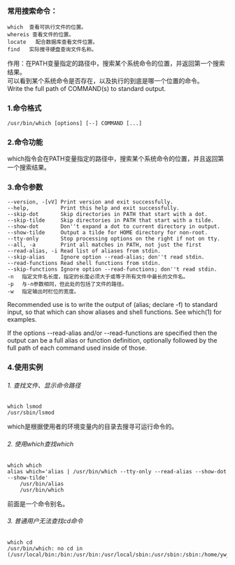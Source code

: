 ### 常用搜索命令：
    which  查看可执行文件的位置。
    whereis 查看文件的位置。 
    locate   配合数据库查看文件位置。
    find   实际搜寻硬盘查询文件名称。

作用：在PATH变量指定的路径中，搜索某个系统命令的位置，并返回第一个搜索结果。  
可以看到某个系统命令是否存在，以及执行的到底是哪一个位置的命令。  
Write the full path of COMMAND(s) to standard output.
### 1.命令格式
    /usr/bin/which [options] [--] COMMAND [...]
### 2.命令功能
which指令会在PATH变量指定的路径中，搜索某个系统命令的位置，并且返回第一个搜索结果。
### 3.命令参数

    --version, -[vV] Print version and exit successfully.
    --help,          Print this help and exit successfully.
    --skip-dot       Skip directories in PATH that start with a dot.
    --skip-tilde     Skip directories in PATH that start with a tilde.
    --show-dot       Don''t expand a dot to current directory in output.
    --show-tilde     Output a tilde for HOME directory for non-root.
    --tty-only       Stop processing options on the right if not on tty.
    --all, -a        Print all matches in PATH, not just the first
    --read-alias, -i Read list of aliases from stdin.
    --skip-alias     Ignore option --read-alias; don''t read stdin.
    --read-functions Read shell functions from stdin.
    --skip-functions Ignore option --read-functions; don''t read stdin.
    -n 　指定文件名长度，指定的长度必须大于或等于所有文件中最长的文件名。
    -p 　与-n参数相同，但此处的包括了文件的路径。
    -w 　指定输出时栏位的宽度。

Recommended use is to write the output of (alias; declare -f) to standard
input, so that which can show aliases and shell functions. See which(1) for
examples.

If the options --read-alias and/or --read-functions are specified then the
output can be a full alias or function definition, optionally followed by
the full path of each command used inside of those.

### 4.使用实例

###### 1. 查找文件、显示命令路径

    which lsmod
    /usr/sbin/lsmod

which是根据使用者的环境变量内的目录去搜寻可运行命令的。

###### 2. 使用which查找which

    which which 
    alias which='alias | /usr/bin/which --tty-only --read-alias --show-dot --show-tilde'
    	/usr/bin/alias
    	/usr/bin/which
    	
前面是一个命令别名。

###### 3. 普通用户无法查找cd命令

    which cd
    /usr/bin/which: no cd in (/usr/local/bin:/bin:/usr/bin:/usr/local/sbin:/usr/sbin:/sbin:/home/yw_tangjianming/bin)
